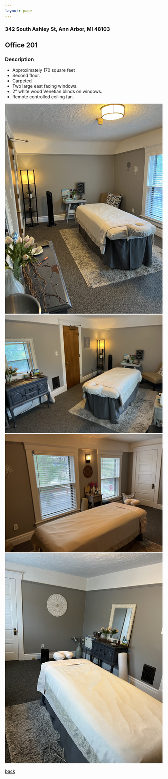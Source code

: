 ```yaml
---
layout: page
---
```


### 342 South Ashley St, Ann Arbor, MI  48103

## Office 201
### Description

* Approximately 170 square feet
* Second floor.
* Carpeted
* Two large east facing windows.
* 2” white wood Venetian blinds on windows.
* Remote controlled ceiling fan.

![](/assets/images/342offices/342office201pic1.jpg)
![](/assets/images/342offices/342office201pic2.jpg)
![](/assets/images/342offices/342office201pic3.jpg)
![](/assets/images/342offices/342office201pic4.jpg)

[back](/)
